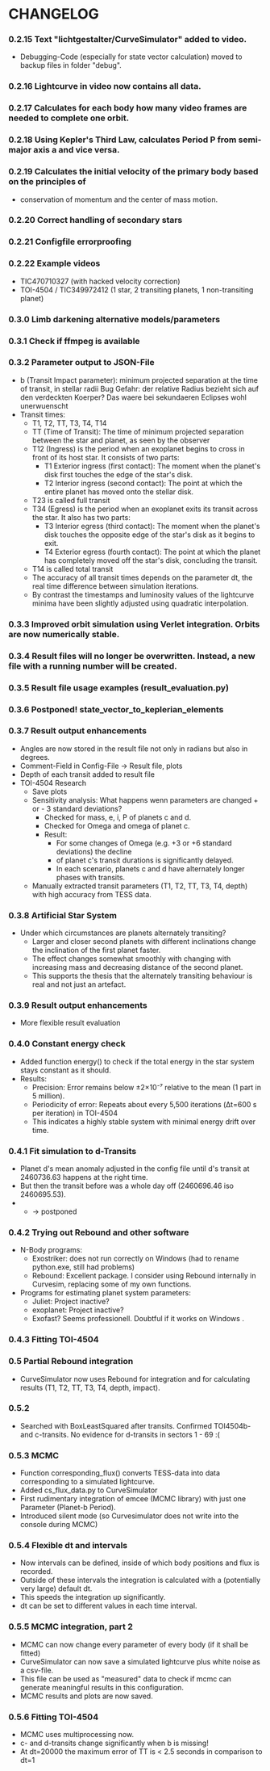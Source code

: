 # CHANGELOG

### 0.2.15  Text "lichtgestalter/CurveSimulator" added to video.
- Debugging-Code (especially for state vector calculation) moved to backup 
files in folder "debug".
### 0.2.16  Lightcurve in video now contains all data.
### 0.2.17  Calculates for each body how many video frames are needed to complete one orbit.
### 0.2.18  Using Kepler's Third Law, calculates Period P from semi-major axis a and vice versa.
### 0.2.19  Calculates the initial velocity of the primary body based on the principles of
- conservation of momentum and the center of mass motion.
### 0.2.20  Correct handling of secondary stars
### 0.2.21  Configfile errorproofing
### 0.2.22  Example videos
- TIC470710327 (with hacked velocity correction)
- TOI-4504 / TIC349972412 (1 star, 2 transiting planets, 1 non-transiting planet)
### 0.3.0   Limb darkening alternative models/parameters
### 0.3.1   Check if ffmpeg is available
### 0.3.2   Parameter output to JSON-File
- b (Transit Impact parameter): minimum projected separation at the time of transit, in stellar radii
    Bug Gefahr: der relative Radius bezieht sich auf den verdeckten Koerper? Das waere bei sekundaeren Eclipses wohl unerwuenscht
- Transit times:
    - T1, T2, TT, T3, T4, T14
    - TT (Time of Transit): The time of minimum projected separation between the star and planet, as seen by the observer
  - T12 (Ingress) is the period when an exoplanet begins to cross in front of its host star. It consists of two parts:
      - T1 Exterior ingress (first contact): The moment when the planet's disk first touches the edge of the star's disk.
      - T2 Interior ingress (second contact): The point at which the entire planet has moved onto the stellar disk.
  - T23 is called full transit
  - T34 (Egress) is the period when an exoplanet exits its transit across the star. It also has two parts:
      - T3 Interior egress (third contact): The moment when the planet's disk touches the opposite edge of the star's disk as it begins to exit.
      - T4 Exterior egress (fourth contact): The point at which the planet has completely moved off the star's disk, concluding the transit.
  - T14 is called total transit
  - The accuracy of all transit times depends on the parameter dt, the real time difference between simulation iterations.
  - By contrast the timestamps and luminosity values of the lightcurve minima have been slightly adjusted using quadratic interpolation.
### 0.3.3   Improved orbit simulation using Verlet integration. Orbits are now numerically stable.
### 0.3.4   Result files will no longer be overwritten. Instead, a new file with a running number will be created.
### 0.3.5   Result file usage examples (result_evaluation.py)
### 0.3.6   Postponed! state_vector_to_keplerian_elements
### 0.3.7   Result output enhancements
- Angles are now stored in the result file not only in radians but also in degrees.
- Comment-Field in Config-File -> Result file, plots
- Depth of each transit added to result file
- TOI-4504 Research
    - Save plots
    - Sensitivity analysis:  What happens wenn parameters are changed + or - 3 standard deviations?
        - Checked for mass, e, i, P of planets c and d.
        - Checked for Omega and omega of planet c.
        - Result:
            - For some changes of Omega (e.g. +3 or +6 standard deviations) the decline
            - of planet c's transit durations is significantly delayed.
            - In each scenario, planets c and d have alternately longer phases with transits.
     - Manually extracted transit parameters (T1, T2, TT, T3, T4, depth) with high accuracy from TESS data.
### 0.3.8 Artificial Star System
- Under which circumstances are planets alternately transiting?
    - Larger and closer second planets with different inclinations change the inclination of the first planet faster.
    - The effect changes somewhat smoothly with changing with increasing mass and decreasing distance of the second planet.
    - This supports the thesis that the alternately transiting behaviour is real and not just an artefact.
### 0.3.9 Result output enhancements
- More flexible result evaluation
### 0.4.0 Constant energy check
- Added function energy() to check if the total energy in the star system stays constant as it should.
- Results:
    - Precision: Error remains below ±2×10⁻⁷ relative to the mean (1 part in 5 million).
    - Periodicity of error: Repeats about every 5,500 iterations (Δt=600 s per iteration) in TOI-4504
    - This indicates a highly stable system with minimal energy drift over time.
### 0.4.1 Fit simulation to d-Transits
- Planet d's mean anomaly adjusted in the config file until d's transit at 2460736.63 happens at the right time.
- But then the transit before was a whole day off (2460696.46 iso 2460695.53).
- - -> postponed
### 0.4.2 Trying out Rebound and other software
- N-Body programs:
    - Exostriker: does not run correctly on Windows (had to rename python.exe, still had problems)
    - Rebound: Excellent package. I consider using Rebound internally in Curvesim, replacing some of my own functions.
- Programs for estimating planet system parameters:
    - Juliet: Project inactive?
    - exoplanet: Project inactive?
    - Exofast? Seems professionell. Doubtful if it works on Windows .
### 0.4.3 Fitting TOI-4504
### 0.5 Partial Rebound integration
- CurveSimulator now uses Rebound for integration and for calculating results (T1, T2, TT, T3, T4, depth, impact).
### 0.5.2
- Searched with BoxLeastSquared after transits. Confirmed TOI4504b- and c-transits. No evidence for d-transits in sectors 1 - 69 :(
### 0.5.3 MCMC
- Function corresponding_flux() converts TESS-data into data corresponding to a simulated lightcurve.
- Added cs_flux_data.py to CurveSimulator
- First rudimentary integration of emcee (MCMC library) with just one Parameter (Planet-b Period).
- Introduced silent mode (so Curvesimulator does not write into the console during MCMC)
### 0.5.4 Flexible dt and intervals
- Now intervals can be defined, inside of which body positions and flux is recorded.
- Outside of these intervals the integration is calculated with a (potentially very large) default dt.
- This speeds the integration up significantly.
- dt can be set to different values in each time interval.
### 0.5.5   MCMC integration, part 2
- MCMC can now change every parameter of every body (if it shall be fitted)
- CurveSimulator can now save a simulated lightcurve plus white noise as a csv-file.
- This file can be used as "measured" data to check if mcmc can generate meaningful results in this configuration.
- MCMC results and plots are now saved.
### 0.5.6 Fitting TOI-4504
- MCMC uses multiprocessing now.
- c- and d-transits change significantly when b is missing!
- At dt=20000 the maximum error of TT is < 2.5 seconds in comparison to dt=1